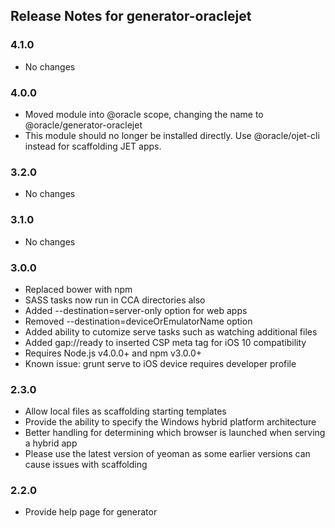 ## Release Notes for generator-oraclejet ##

### 4.1.0
* No changes

### 4.0.0
* Moved module into @oracle scope, changing the name to @oracle/generator-oraclejet
* This module should no longer be installed directly.  Use @oracle/ojet-cli instead for scaffolding JET apps.

### 3.2.0
* No changes

### 3.1.0
* No changes

### 3.0.0
* Replaced bower with npm
* SASS tasks now run in CCA directories also
* Added --destination=server-only option for web apps
* Removed --destination=deviceOrEmulatorName option
* Added ability to cutomize serve tasks such as watching additional files
* Added gap://ready to inserted CSP meta tag for iOS 10 compatibility
* Requires Node.js v4.0.0+ and npm v3.0.0+
* Known issue: grunt serve to iOS device requires developer profile

### 2.3.0
* Allow local files as scaffolding starting templates
* Provide the ability to specify the Windows hybrid platform architecture
* Better handling for determining which browser is launched when serving a hybrid app
* Please use the latest version of yeoman as some earlier versions can cause issues with scaffolding

### 2.2.0

* Provide help page for generator

